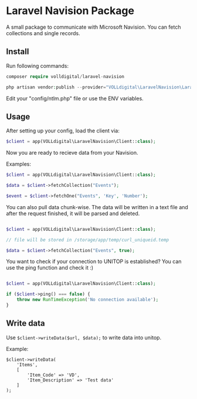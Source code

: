# Laravel Navision Package

A small package to communicate with Microsoft Navision. You can fetch collections and single records.

## Install

Run following commands:

```php
composer require volldigital/laravel-navision
```

```php
php artisan vendor:publish --provider="VOLLdigital\LaravelNavision\LaravelNavisionServiceProvider"
```

Edit your "config/ntlm.php" file or use the ENV variables.

## Usage

After setting up your config, load the client via:

```php
$client = app(VOLLdigital\LaravelNavision\Client::class);

```

Now you are ready to recieve data from your Navision.

Examples:

```php
$client = app(VOLLdigital\LaravelNavision\Client::class);

$data = $client->fetchCollection("Events");

$event = $client->fetchOne("Events", 'Key', 'Number');

```

You can also pull data chunk-wise. The data will be written in a text file and after the request finished, it will be parsed and deleted.

```php

$client = app(VOLLdigital\LaravelNavision\Client::class);

// file will be stored in /storage/app/temp/curl_uniqueid.temp

$data = $client->fetchCollection("Events", true);

```

You want to check if your connection to UNITOP is established? You can use the ping function and check it :)

```php

$client = app(VOLLdigital\LaravelNavision\Client::class);

if ($client->ping() === false) {
    throw new RunTimeException('No connection available');
}

```


## Write data

Use `$client->writeData($url, $data);` to write data into unitop.

Example:

```
$client->writeData(
    'Items',
    [
        'Item_Code' => 'VD',
        'Item_Description' => 'Test data'
    ]
);
```